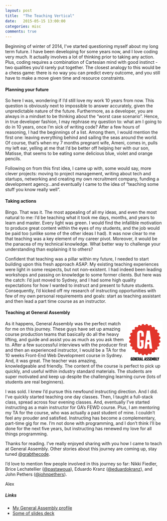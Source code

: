 ```yaml
---
layout: post
title:  "The Teaching Vertical"
date:   2015-05-15 13:00:00
categories: misc
comments: true
---
```


Beginning of winter of 2014, I've started questioning myself about my long term future. I have been developing for some years now, and I love coding very much. It actually involves a lot of thinking prior to taking any action. Plus, coding requires a combination of Cartesian mind with good instinct - two qualities you’d rarely put together. The closest analogy to this would be a chess game: there is no way you can predict every outcome, and you still have to make a move given time and resource constraints.

#### Planning your future

So here I was, wondering if I’d still love my work 10 years from now. This question is obviously next to impossible to answer accurately, given the unpredictable nature of the future. Furthermore, as a developer, you are always in a mindset to be thinking about the “worst case scenario”. Hence, in true developer fashion, I may rephrase my question to: what am I going to do in 10 years, once I’m sick of writing code? After a few hours of reasoning, I had the beginnings of a list. Among them, I would mention the first one: leaving everything behind and sailing the seas around the world. Of course, that’s when my 7 months pregnant wife, Ameni, comes in, pulls my left ear, yelling at me that I’d be better off helping her with our son, Matisse, that seems to be eating some delicious blue, violet and orange pencils.

Following on from this first idea, I came up with, some would say, more clever projects: moving to project management, writing about tech and startups, networking and creating my own recruitment company, funding a development agency…and eventually I came to the idea of “teaching some stuff you know really well”.

#### Taking actions

Bingo. That was it. The most appealing of all my ideas, and even the most natural to me: I’d be teaching what it took me days, months, and years to learn and master. Every light was green. I would find the infallible motivation to produce great content within the eyes of my students, and the job would be paid too (unlike some of the other ideas I had). It was now clear to me that teaching was a key element of my career pivot. Moreover, it would be the panacea of my technical knowledge. What better way to challenge your understanding than explaining it to others?

Confident that teaching was a pillar within my future, I needed to start building upon this fresh approach ASAP. My existing teaching experiences were light in some respects, but not non-existent. I had indeed been leading workshops and passing on knowledge to some former clients. But here was the catch: I’d just moved to Sydney, and I had some high quality expectations for how I wanted to instruct and present to future students. Consequently, I’d kicked off my research of instructing opportunities with few of my own personal requirements and goals: start as teaching assistant and then lead a part time course as an instructor.

#### Teaching at General Assembly

<img alt="General Assembly" src="/img/ga.png" style="float:right;">

As it happens, General Assembly was the perfect match for me on this journey. These guys have set up amazing course production teams that basically do all the heavy lifting, and guide and assist you as much as you ask them to. After a few successful interviews with the producer first and then an experienced instructor, I would be a TA for the 10 weeks Front-End Web Development course in Sydney. And, it was great. The teacher was amazing, knowledgeable and friendly. The content of the course is perfect to pick up quickly, and useful within industry standard materials. The students are super motivated and keep up despite the challenging learning curve (lots of students are real beginners).

I was sold. I knew I’d pursue this newfound instructing direction. And I did. I’ve quickly started teaching one day classes. Then, I taught a full-stack class, spread across four evening classes. And, eventually I’ve started instructing as a main instructor for GA’s FEWD course. Plus, I am mentoring my TA for the course, who was actually a past student of mine. I couldn’t feel any prouder and satisfied. Instructing has become a complementary, part-time gig for me. I’m not done with programming, and I don’t think I’ll be done for the next five years, but instructing has renewed my love for all things programming.

Thanks for reading. I’ve really enjoyed sharing with you how I came to teach at General Assembly. Other stories about this journey are coming up, stay tuned <a href="https://twitter.com/grabthecode" target="_blank">@grabthecode</a>.

I’d love to mention few people involved in this journey so far: Nikki Fiedler, Brice Lechatellier (<a href="https://twitter.com/pastawoua" target="_blank">@pastawoua</a>), Eduardo Kranz (<a href="https://twitter.com/eduardokranz" target="_blank">@eduardokranz</a>), and John Pethers (<a href="https://twitter.com/johnpethers" target="_blank">@johnpethers</a>).

Alex

##### Links
<ul>
<li><a href="https://generalassemb.ly/instructors/alexandre-girard/2807" target="_blank">My General Assembly profile</a></li>
<li><a href="http://slides.com/alexyeah/" target="_blank">Some of slides deck</a></li>
</ul>
